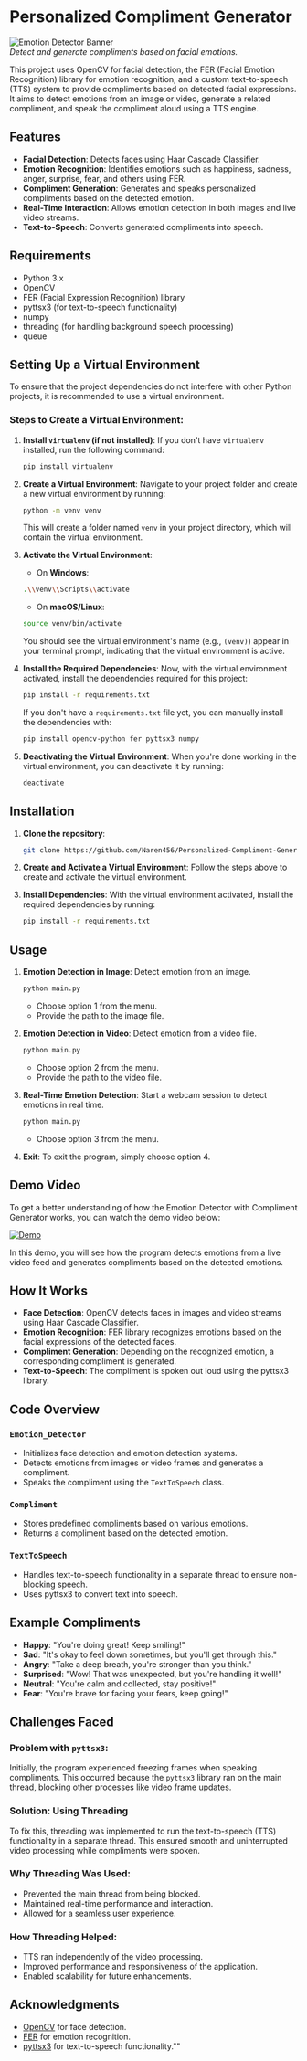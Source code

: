 
# Personalized Compliment Generator

![Emotion Detector Banner](https://www.retorio.com/hubfs/Retorio%20What%20is%20the%20difference%20between%20facial%20expression%20detection%20and%20recognition_.webp)  
*Detect and generate compliments based on facial emotions.*

This project uses OpenCV for facial detection, the FER (Facial Emotion Recognition) library for emotion recognition, and a custom text-to-speech (TTS) system to provide compliments based on detected facial expressions. It aims to detect emotions from an image or video, generate a related compliment, and speak the compliment aloud using a TTS engine.

## Features

- **Facial Detection**: Detects faces using Haar Cascade Classifier.
- **Emotion Recognition**: Identifies emotions such as happiness, sadness, anger, surprise, fear, and others using FER.
- **Compliment Generation**: Generates and speaks personalized compliments based on the detected emotion.
- **Real-Time Interaction**: Allows emotion detection in both images and live video streams.
- **Text-to-Speech**: Converts generated compliments into speech.

## Requirements

- Python 3.x
- OpenCV
- FER (Facial Expression Recognition) library
- pyttsx3 (for text-to-speech functionality)
- numpy
- threading (for handling background speech processing)
- queue

## Setting Up a Virtual Environment

To ensure that the project dependencies do not interfere with other Python projects, it is recommended to use a virtual environment.

### Steps to Create a Virtual Environment:

1. **Install `virtualenv` (if not installed)**:
    If you don't have `virtualenv` installed, run the following command:

    ```bash
    pip install virtualenv
    ```

2. **Create a Virtual Environment**:
    Navigate to your project folder and create a new virtual environment by running:

    ```bash
    python -m venv venv
    ```

    This will create a folder named `venv` in your project directory, which will contain the virtual environment.

3. **Activate the Virtual Environment**:

    - On **Windows**:

    ```bash
    .\\venv\\Scripts\\activate
    ```

    - On **macOS/Linux**:

    ```bash
    source venv/bin/activate
    ```

    You should see the virtual environment's name (e.g., `(venv)`) appear in your terminal prompt, indicating that the virtual environment is active.

4. **Install the Required Dependencies**:
    Now, with the virtual environment activated, install the dependencies required for this project:

    ```bash
    pip install -r requirements.txt
    ```

    If you don't have a `requirements.txt` file yet, you can manually install the dependencies with:

    ```bash
    pip install opencv-python fer pyttsx3 numpy
    ```

5. **Deactivating the Virtual Environment**:
    When you're done working in the virtual environment, you can deactivate it by running:

    ```bash
    deactivate
    ```

## Installation

1. **Clone the repository**:

    ```bash
    git clone https://github.com/Naren456/Personalized-Compliment-Generator.git
    ```

2. **Create and Activate a Virtual Environment**:
    Follow the steps above to create and activate the virtual environment.

3. **Install Dependencies**:
    With the virtual environment activated, install the required dependencies by running:

    ```bash
    pip install -r requirements.txt
    ```

## Usage

1. **Emotion Detection in Image**: Detect emotion from an image.
    ```bash
    python main.py
    ```
    - Choose option 1 from the menu.
    - Provide the path to the image file.

2. **Emotion Detection in Video**: Detect emotion from a video file.
    ```bash
    python main.py
    ```
    - Choose option 2 from the menu.
    - Provide the path to the video file.

3. **Real-Time Emotion Detection**: Start a webcam session to detect emotions in real time.
    ```bash
    python main.py
    ```
    - Choose option 3 from the menu.

4. **Exit**: To exit the program, simply choose option 4.

## Demo Video

To get a better understanding of how the Emotion Detector with Compliment Generator works, you can watch the demo video below:


[![Demo](https://img.youtube.com/vi/e9rwDUICb0E/0.jpg)](https://youtu.be/e9rwDUICb0E)


In this demo, you will see how the program detects emotions from a live video feed and generates compliments based on the detected emotions.

## How It Works

- **Face Detection**: OpenCV detects faces in images and video streams using Haar Cascade Classifier.
- **Emotion Recognition**: FER library recognizes emotions based on the facial expressions of the detected faces.
- **Compliment Generation**: Depending on the recognized emotion, a corresponding compliment is generated.
- **Text-to-Speech**: The compliment is spoken out loud using the pyttsx3 library.

## Code Overview

### `Emotion_Detector`
- Initializes face detection and emotion detection systems.
- Detects emotions from images or video frames and generates a compliment.
- Speaks the compliment using the `TextToSpeech` class.

### `Compliment`
- Stores predefined compliments based on various emotions.
- Returns a compliment based on the detected emotion.

### `TextToSpeech`
- Handles text-to-speech functionality in a separate thread to ensure non-blocking speech.
- Uses pyttsx3 to convert text into speech.

## Example Compliments

- **Happy**: \"You're doing great! Keep smiling!\"
- **Sad**: \"It's okay to feel down sometimes, but you'll get through this.\"
- **Angry**: \"Take a deep breath, you're stronger than you think.\"
- **Surprised**: \"Wow! That was unexpected, but you're handling it well!\"
- **Neutral**: \"You're calm and collected, stay positive!\"
- **Fear**: \"You're brave for facing your fears, keep going!\"

## Challenges Faced

### Problem with `pyttsx3`:
Initially, the program experienced freezing frames when speaking compliments. This occurred because the `pyttsx3` library ran on the main thread, blocking other processes like video frame updates.

### Solution: Using Threading
To fix this, threading was implemented to run the text-to-speech (TTS) functionality in a separate thread. This ensured smooth and uninterrupted video processing while compliments were spoken.

### Why Threading Was Used:
- Prevented the main thread from being blocked.
- Maintained real-time performance and interaction.
- Allowed for a seamless user experience.

### How Threading Helped:
- TTS ran independently of the video processing.
- Improved performance and responsiveness of the application.
- Enabled scalability for future enhancements.

## Acknowledgments

- [OpenCV](https://opencv.org/) for face detection.
- [FER](https://github.com/priya-dwivedi/fer) for emotion recognition.
- [pyttsx3](https://pypi.org/project/pyttsx3/) for text-to-speech functionality.""
